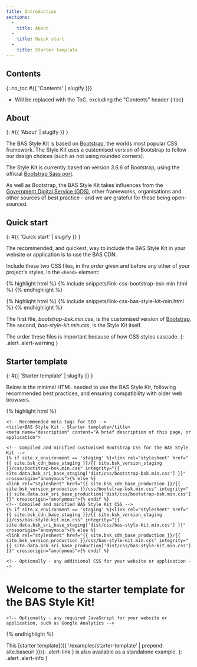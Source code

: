 ```yaml
---
title: Introduction
sections:
  -
    title: About
  -
    title: Quick start
  -
    title: Starter template
---
```


## Contents
{:.no_toc #{{ 'Contents' | slugify }}}

* Will be replaced with the ToC, excluding the "Contents" header
{:toc}

## About
{: #{{ 'About' | slugify }} }

The BAS Style Kit is based on [Bootstrap](https://www.getbootstrap.com), the worlds most popular CSS framework.
The Style Kit uses a customised version of Bootstrap to follow our design choices (such as not using rounded corners).

The Style Kit is currently based on version <em>3.6.6</em> of Bootstrap,
using the official [Bootstrap Sass port](https://github.com/twbs/bootstrap-sass).

As well as Bootstrap, the BAS Style Kit takes influences from the
[Government Digital Service (GDS)](https://gds.blog.gov.uk/about/), other frameworks, organisations and other sources
of best practice - and we are grateful for these being open-sourced.

## Quick start
{: #{{ 'Quick start' | slugify }} }

The recommended, and quickest, way to include the BAS Style Kit in your website or application is to use the BAS CDN.

Include these two CSS files, in the order given and before any other of your project's styles,
in the <code>&lt;head&gt;</code> element:

{% highlight html %}
{% include snippets/link-css-bootstrap-bsk-min.html %}
{% endhighlight %}

{% highlight html %}
{% include snippets/link-css-bas-style-kit-min.html %}
{% endhighlight %}

The first file, <em>bootstrap-bsk.min.css</em>, is the customised version of [Bootstrap](https://www.getbootstrap.com).
<br />
The second, <em>bas-style-kit.min.css</em>, is the Style Kit itself.

The order these files is important because of how CSS styles cascade.
{: .alert .alert-warning }

## Starter template
{: #{{ 'Starter template' | slugify }} }

Below is the minimal HTML needed to use the BAS Style Kit, following recommended best practices, and ensuring
compatibility with older web browsers.

{% highlight html %}
<!DOCTYPE html>
<html lang="en-GB">
  <head>
    <!-- Required meta tags always come first -->
    <meta charset="utf-8">
    <meta name="viewport" content="width=device-width, initial-scale=1, shrink-to-fit=no">
    <meta http-equiv="x-ua-compatible" content="ie=edge">

    <!-- Recommended meta tags for SEO -->
    <title>BAS Style Kit - Starter template</title>
    <meta name="description" content="A brief description of this page, or application">

    <!-- Compiled and minified customised Bootstrap CSS for the BAS Style Kit -->
    {% if site.x_environment == 'staging' %}<link rel="stylesheet" href="{{ site.bsk_cdn_base_staging }}/{{ site.bsk_version_staging }}/css/bootstrap-bsk.min.css" integrity="{{ site.data.bsk_sri_base_staging['dist/css/bootstrap-bsk.min.css'] }}" crossorigin="anonymous">{% else %}
    <link rel="stylesheet" href="{{ site.bsk_cdn_base_production }}/{{ site.bsk_version_production }}/css/bootstrap-bsk.min.css" integrity="{{ site.data.bsk_sri_base_production['dist/css/bootstrap-bsk.min.css'] }}" crossorigin="anonymous">{% endif %}
    <!-- Compiled and minified BAS Style Kit CSS -->
    {% if site.x_environment == 'staging' %}<link rel="stylesheet" href="{{ site.bsk_cdn_base_staging }}/{{ site.bsk_version_staging }}/css/bas-style-kit.min.css" integrity="{{ site.data.bsk_sri_base_staging['dist/css/bas-style-kit.min.css'] }}" crossorigin="anonymous">{% else %}
    <link rel="stylesheet" href="{{ site.bsk_cdn_base_production }}/{{ site.bsk_version_production }}/css/bas-style-kit.min.css" integrity="{{ site.data.bsk_sri_base_production['dist/css/bas-style-kit.min.css'] }}" crossorigin="anonymous">{% endif %}

    <!-- Optionally - any additional CSS for your website or application -->
  </head>
  <body>
    <h1>Welcome to the starter template for the BAS Style Kit!</h1>

    <!-- Optionally - any required JavaScript for your website or application, such as Google Analytics -->
  </body>
</html>
{% endhighlight %}

This [starter template]({{ '/examples/starter-template' | prepend: site.baseurl }}){: .alert-link } is also available
as a standalone example.
{: .alert .alert-info }
